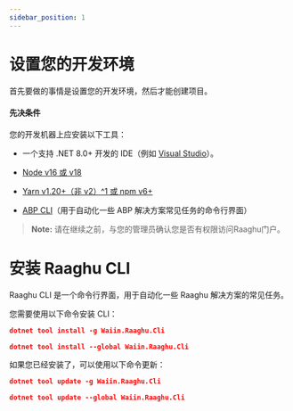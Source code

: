 ```yaml
---
sidebar_position: 1
---
```

# 设置您的开发环境
首先要做的事情是设置您的开发环境，然后才能创建项目。

#### 先决条件
您的开发机器上应安装以下工具：

- 一个支持 .NET 8.0+ 开发的 IDE（例如 [Visual Studio](https://visualstudio.microsoft.com/vs/)）。

- [Node v16 或 v18](https://nodejs.org/en) 

- [Yarn v1.20+（非 v2）^1 或 npm v6+](https://classic.yarnpkg.com/en/docs/install#windows-stable)

- [ABP CLI](https://docs.abp.io/en/abp/latest/CLI)（用于自动化一些 ABP 解决方案常见任务的命令行界面）

> **Note:**
> 请在继续之前，与您的管理员确认您是否有权限访问Raaghu门户。

# 安装 Raaghu CLI
Raaghu CLI 是一个命令行界面，用于自动化一些 Raaghu 解决方案的常见任务。

您需要使用以下命令安装 CLI：

````json
dotnet tool install -g Waiin.Raaghu.Cli
````
````json
dotnet tool install --global Waiin.Raaghu.Cli
````
如果您已经安装了，可以使用以下命令更新：

````json
dotnet tool update -g Waiin.Raaghu.Cli
````
````json
dotnet tool update --global Waiin.Raaghu.Cli
````